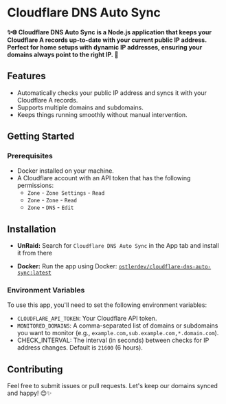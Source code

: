 # Cloudflare DNS Auto Sync

#### ✨🌐 Cloudflare DNS Auto Sync is a Node.js application that keeps your Cloudflare A records up-to-date with your current public IP address. Perfect for home setups with dynamic IP addresses, ensuring your domains always point to the right IP. 💖

## Features

* Automatically checks your public IP address and syncs it with your Cloudflare A records.
* Supports multiple domains and subdomains.
* Keeps things running smoothly without manual intervention.

## Getting Started
### Prerequisites

- Docker installed on your machine.
- A Cloudflare account with an API token that has the following permissions:
    - `Zone` - `Zone Settings` - `Read`
    - `Zone` - `Zone` - `Read`
    - `Zone` - `DNS` - `Edit`

## Installation

- **UnRaid:** Search for `Cloudflare DNS Auto Sync` in the App tab and install it from there

- **Docker:** Run the app using Docker: [`ostlerdev/cloudflare-dns-auto-sync:latest`](https://hub.docker.com/r/ostlerdev/cloudflare-dns-auto-sync)

### Environment Variables

To use this app, you'll need to set the following environment variables:

- `CLOUDFLARE_API_TOKEN`: Your Cloudflare API token.
- `MONITORED_DOMAINS`: A comma-separated list of domains or subdomains you want to monitor (e.g., `example.com,sub.example.com,*.domain.com`).
- CHECK_INTERVAL: The interval (in seconds) between checks for IP address changes. Default is `21600` (6 hours).

## Contributing

Feel free to submit issues or pull requests. Let's keep our domains synced and happy! 😊✨

